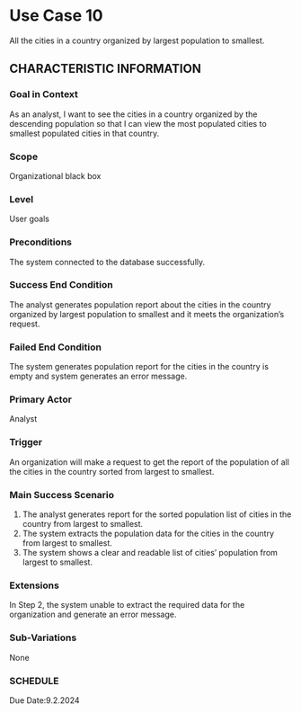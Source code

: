 # Use Case 10
All the cities in a country organized by largest population to smallest.
## CHARACTERISTIC INFORMATION
### Goal in Context
As an analyst, I want to see the cities in a country organized by the descending population so that I can view the most populated cities to smallest populated cities in that country.
### Scope
Organizational black box
### Level
User goals
### Preconditions
The system connected to the database successfully.
### Success End Condition
The analyst generates population report about the cities in the country organized by largest population to smallest and it meets the organization’s request.
### Failed End Condition
The system generates population report for the cities in the country is empty and system generates an error message.
### Primary Actor
Analyst
### Trigger
An organization will make a request to get the report of the population of all the cities in the country sorted from largest to smallest.
### Main Success Scenario
1.  The analyst generates report for the sorted population list of cities in the country from largest to smallest.
2.  The system extracts the population data for the cities in the country from largest to smallest.
3.  The system shows a clear and readable list of cities’ population from largest to smallest.
### Extensions
In Step 2, the system unable to extract the required data for the organization and generate an error message.
### Sub-Variations
None
### SCHEDULE
Due Date:9.2.2024
